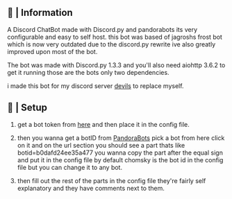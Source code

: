 ## 📜 | Information
A Discord ChatBot made with Discord.py and pandorabots its very configurable and easy to self host. this bot was based of jagroshs frost bot which is now very outdated due to the discord.py rewrite ive also greatly improved upon most of the bot.

The bot was made with Discord.py 1.3.3 and you'll also need aiohttp 3.6.2 to get it running those are the bots only two dependencies. 

i made this bot for my discord server [devils](https://discord.gg/3gM5hpt) to replace myself.

## 🔧 | Setup

1) get a bot token from [here](https://discord.com/developers/applications) and then place it in the config file.

2) then you wanna get a botID from [PandoraBots](https://pandorabots.com/botmaster/en/mostactive) pick a bot from here click on it and on the url section you should see a part thats like botid=b0dafd24ee35a477 you wanna copy the part after the equal sign and put it in the config file by default chomsky is the bot id in the config file but you can change it to any bot.

3) then fill out the rest of the parts in the config file they're fairly self explanatory and they have comments next to them.
  
